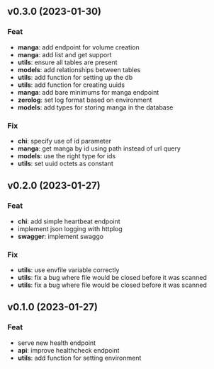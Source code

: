 ## v0.3.0 (2023-01-30)

### Feat

- **manga**: add endpoint for volume creation
- **manga**: add list and get support
- **utils**: ensure all tables are present
- **models**: add relationships between tables
- **utils**: add function for setting up the db
- **utils**: add function for creating uuids
- **manga**: add bare minimums for manga endpoint
- **zerolog**: set log format based on environment
- **models**: add types for storing manga in the database

### Fix

- **chi**: specify use of id parameter
- **manga**: get manga by id using path instead of url query
- **models**: use the right type for ids
- **utils**: set uuid octets as constant

## v0.2.0 (2023-01-27)

### Feat

- **chi**: add simple heartbeat endpoint
- implement json logging with httplog
- **swagger**: implement swaggo

### Fix

- **utils**: use envfile variable correctly
- **utils**: fix a bug where file would be closed before it was scanned
- **utils**: fix a bug where file would be closed before it was scanned

## v0.1.0 (2023-01-27)

### Feat

- serve new health endpoint
- **api**: improve healthcheck endpoint
- **utils**: add function for setting environment
